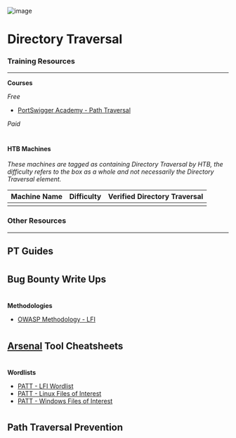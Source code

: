 ![image](https://github.com/user-attachments/assets/9ca23281-ecee-452f-86de-79fff53cd728)

# Directory Traversal

### Training Resources
---

**Courses**

*Free*
- [PortSwigger Academy - Path Traversal](https://portswigger.net/web-security/file-path-traversal)

*Paid*

#

#### HTB Machines
*These machines are tagged as containing Directory Traversal by HTB, the difficulty refers to the box as a whole and not necessarily the Directory Traversal element.*

| Machine Name | Difficulty | Verified Directory Traversal |
| -- | -- | -- |
| | | |

### Other Resources
---
**PT Guides**
-
#
**Bug Bounty Write Ups**
-
#
**Methodologies**
- [OWASP Methodology - LFI](https://wiki.owasp.org/index.php/Testing_for_Local_File_Inclusion)
#
**[Arsenal](https://github.com/Orange-Cyberdefense/arsenal/tree/master) Tool Cheatsheets**
- 
#
**Wordlists**
- [PATT - LFI Wordlist](https://github.com/swisskyrepo/PayloadsAllTheThings/blob/master/File%20Inclusion/Intruders/JHADDIX_LFI.txt)
- [PATT - Linux Files of Interest](https://github.com/swisskyrepo/PayloadsAllTheThings/blob/master/File%20Inclusion/Intruders/Linux-files.txt)
- [PATT - Windows Files of Interest](https://github.com/swisskyrepo/PayloadsAllTheThings/blob/master/File%20Inclusion/Intruders/LFI-WindowsFileCheck.txt)
#
**Path Traversal Prevention**
- 
#
